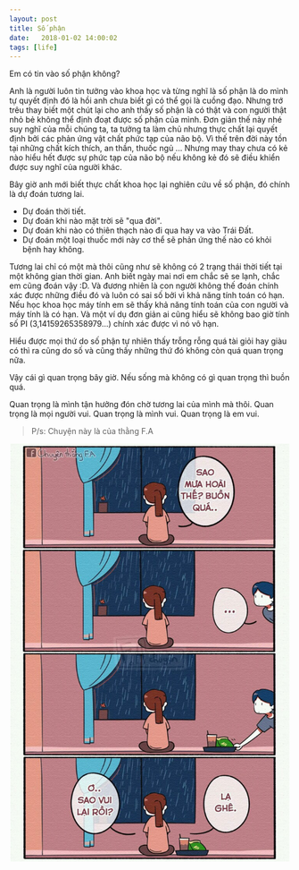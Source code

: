 ```yaml
---
layout: post
title: Số phận
date:   2018-01-02 14:00:02
tags: [life]
---
```


Em có tin vào số phận không?

Anh là người luôn tin tưởng vào khoa học và từng nghĩ là số phận là do mình tự quyết định đó là hồi anh chưa biết gì có thể gọi là cuồng đạo.
Nhưng trớ trêu thay biết một chút lại cho anh thấy số phận là có thật và con người thật nhỏ bẻ không thể định đoạt được số phận của mình.
Đơn giản thế này nhé suy nghĩ của mỗi chúng ta, ta tưởng ta làm chủ nhưng thực chất lại quyết định bởi các phản ứng vật chất phức tạp của não bộ.
Vì thế trên đời này tồn tại những chất kích thích, an thần, thuốc ngủ ...
Nhưng may thay chưa có kẻ nào hiểu hết được sự phức tạp của não bộ nếu không kẻ đó sẽ điều khiển được suy nghĩ của người khác.

Bây giờ anh mới biết thực chất khoa học lại nghiên cứu về số phận, đó chính là dự đoán tương lai.
- Dự đoán thời tiết.
- Dự đoán khi nào mặt trời sẽ "qua đời".
- Dự đoán khi nào có thiên thạch nào đi qua hay va vào Trái Đất.
- Dự đoán một loại thuốc mới này cơ thể sẽ phản ứng thế nào có khỏi bệnh hay không.

Tương lai chỉ có một mà thôi cũng như sẽ không có 2 trạng thái thời tiết tại một không gian thời gian. Anh biết ngày mai nơi em chắc sẽ se lạnh, chắc em cũng đoán vậy :D.
 Và đương nhiên là con người không thế đoán chính xác được những điều đó và luôn có sai số bởi vì khả năng tính toán có hạn.
Nếu học khoa học máy tính em sẽ thấy khả năng tính toán của con người và máy tính là có hạn.
Và một ví dụ đơn giản ai cũng hiểu sẽ không bao giờ tính số PI (3,14159265358979...) chính xác được vì nó vô hạn.

Hiểu được mọi thứ do số phận tự nhiên thấy trỗng rỗng quá tài giỏi hay giàu có thì ra cũng do số và cũng thấy những thứ đó không còn quá quan trọng nữa. 

Vậy cái gì quan trọng bây giờ. Nếu sống mà không có gì quan trọng thì buồn quá.

Quan trọng là mình tận hưởng đón chờ tương lai của mình mà thôi. Quan trọng là mọi người vui. Quan trọng là mình vui. Quan trọng là em vui.

>P/s: Chuyện này là của thằng F.A


<img src="/assets/fa01.jpg" alt="Mưa hoài"  style="margin:auto; width:500px;display:block" >
